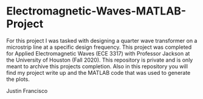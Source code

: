 # Electromagnetic-Waves-MATLAB-Project
For this project I was tasked with designing a quarter wave transformer on a microstrip line at a specific design frequency. This project was completed for Applied Electromagnetic Waves (ECE 3317) with Professor Jackson at the University of Houston (Fall 2020). This repository is private and is only meant to archive this projects completion. Also in this repository you will find my project write up and the MATLAB code that was used to generate the plots.

Justin Francisco
